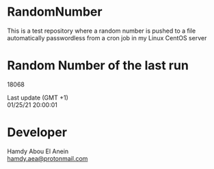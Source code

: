 # RandomNumber    
This is a test repository where a random number is pushed to a file automatically passwordless from a cron job in my Linux CentOS server    
# Random Number of the last run   
18068
      
Last update (GMT +1)    
01/25/21 20:00:01
# Developer    
Hamdy Abou El Anein   
hamdy.aea@protonmail.com
